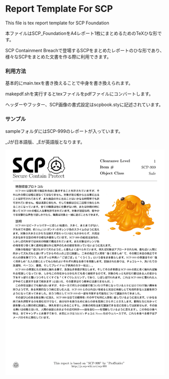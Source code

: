 # Report Template For SCP

This file is tex report template for SCP Foundation

本ファイルはSCP_FoundationをA4レポート1枚にまとめるためのTeXひな形です。

SCP Containment Breachで登場するSCPをまとめたレポートのひな形であり、
様々なSCPをまとめた文書を作る際に利用できます。

### 利用方法

基本的にmain.texを書き換えることで中身を書き換えられます。

makepdf.shを実行するとtexファイルをpdfファイルにコンバートします。

ヘッダーやフッター、SCP画像の書式設定はscpbook.styに記述されています。

### サンプル

sampleフォルダにはSCP-999のレポートが入っています。

_Jが日本語版、_Eが英語版となります。

<img src="https://github.com/smallptarmigan/ReportTemplateForSCP/blob/master/sample/SCP-999_J.png" alt="sample_scp_999_j" title="sample" width=”50%”>

